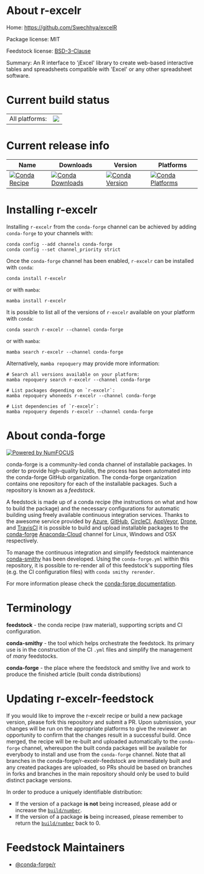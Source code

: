 About r-excelr
==============

Home: https://github.com/Swechhya/excelR

Package license: MIT

Feedstock license: [BSD-3-Clause](https://github.com/conda-forge/r-excelr-feedstock/blob/main/LICENSE.txt)

Summary: An R interface to 'jExcel' library to create web-based interactive tables and spreadsheets compatible with 'Excel' or any other spreadsheet software.

Current build status
====================


<table><tr><td>All platforms:</td>
    <td>
      <a href="https://dev.azure.com/conda-forge/feedstock-builds/_build/latest?definitionId=11133&branchName=main">
        <img src="https://dev.azure.com/conda-forge/feedstock-builds/_apis/build/status/r-excelr-feedstock?branchName=main">
      </a>
    </td>
  </tr>
</table>

Current release info
====================

| Name | Downloads | Version | Platforms |
| --- | --- | --- | --- |
| [![Conda Recipe](https://img.shields.io/badge/recipe-r--excelr-green.svg)](https://anaconda.org/conda-forge/r-excelr) | [![Conda Downloads](https://img.shields.io/conda/dn/conda-forge/r-excelr.svg)](https://anaconda.org/conda-forge/r-excelr) | [![Conda Version](https://img.shields.io/conda/vn/conda-forge/r-excelr.svg)](https://anaconda.org/conda-forge/r-excelr) | [![Conda Platforms](https://img.shields.io/conda/pn/conda-forge/r-excelr.svg)](https://anaconda.org/conda-forge/r-excelr) |

Installing r-excelr
===================

Installing `r-excelr` from the `conda-forge` channel can be achieved by adding `conda-forge` to your channels with:

```
conda config --add channels conda-forge
conda config --set channel_priority strict
```

Once the `conda-forge` channel has been enabled, `r-excelr` can be installed with `conda`:

```
conda install r-excelr
```

or with `mamba`:

```
mamba install r-excelr
```

It is possible to list all of the versions of `r-excelr` available on your platform with `conda`:

```
conda search r-excelr --channel conda-forge
```

or with `mamba`:

```
mamba search r-excelr --channel conda-forge
```

Alternatively, `mamba repoquery` may provide more information:

```
# Search all versions available on your platform:
mamba repoquery search r-excelr --channel conda-forge

# List packages depending on `r-excelr`:
mamba repoquery whoneeds r-excelr --channel conda-forge

# List dependencies of `r-excelr`:
mamba repoquery depends r-excelr --channel conda-forge
```


About conda-forge
=================

[![Powered by
NumFOCUS](https://img.shields.io/badge/powered%20by-NumFOCUS-orange.svg?style=flat&colorA=E1523D&colorB=007D8A)](https://numfocus.org)

conda-forge is a community-led conda channel of installable packages.
In order to provide high-quality builds, the process has been automated into the
conda-forge GitHub organization. The conda-forge organization contains one repository
for each of the installable packages. Such a repository is known as a *feedstock*.

A feedstock is made up of a conda recipe (the instructions on what and how to build
the package) and the necessary configurations for automatic building using freely
available continuous integration services. Thanks to the awesome service provided by
[Azure](https://azure.microsoft.com/en-us/services/devops/), [GitHub](https://github.com/),
[CircleCI](https://circleci.com/), [AppVeyor](https://www.appveyor.com/),
[Drone](https://cloud.drone.io/welcome), and [TravisCI](https://travis-ci.com/)
it is possible to build and upload installable packages to the
[conda-forge](https://anaconda.org/conda-forge) [Anaconda-Cloud](https://anaconda.org/)
channel for Linux, Windows and OSX respectively.

To manage the continuous integration and simplify feedstock maintenance
[conda-smithy](https://github.com/conda-forge/conda-smithy) has been developed.
Using the ``conda-forge.yml`` within this repository, it is possible to re-render all of
this feedstock's supporting files (e.g. the CI configuration files) with ``conda smithy rerender``.

For more information please check the [conda-forge documentation](https://conda-forge.org/docs/).

Terminology
===========

**feedstock** - the conda recipe (raw material), supporting scripts and CI configuration.

**conda-smithy** - the tool which helps orchestrate the feedstock.
                   Its primary use is in the construction of the CI ``.yml`` files
                   and simplify the management of *many* feedstocks.

**conda-forge** - the place where the feedstock and smithy live and work to
                  produce the finished article (built conda distributions)


Updating r-excelr-feedstock
===========================

If you would like to improve the r-excelr recipe or build a new
package version, please fork this repository and submit a PR. Upon submission,
your changes will be run on the appropriate platforms to give the reviewer an
opportunity to confirm that the changes result in a successful build. Once
merged, the recipe will be re-built and uploaded automatically to the
`conda-forge` channel, whereupon the built conda packages will be available for
everybody to install and use from the `conda-forge` channel.
Note that all branches in the conda-forge/r-excelr-feedstock are
immediately built and any created packages are uploaded, so PRs should be based
on branches in forks and branches in the main repository should only be used to
build distinct package versions.

In order to produce a uniquely identifiable distribution:
 * If the version of a package **is not** being increased, please add or increase
   the [``build/number``](https://docs.conda.io/projects/conda-build/en/latest/resources/define-metadata.html#build-number-and-string).
 * If the version of a package **is** being increased, please remember to return
   the [``build/number``](https://docs.conda.io/projects/conda-build/en/latest/resources/define-metadata.html#build-number-and-string)
   back to 0.

Feedstock Maintainers
=====================

* [@conda-forge/r](https://github.com/conda-forge/r/)


